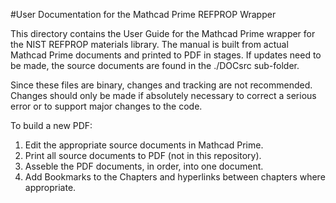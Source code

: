 #User Documentation for the Mathcad Prime REFPROP Wrapper

This directory contains the User Guide for the Mathcad Prime wrapper for the NIST REFPROP materials library.   The manual is built from actual Mathcad Prime documents and printed to PDF in stages.  If updates need to be made, the source documents are found in the ./DOCsrc sub-folder.

Since these files are binary, changes and tracking are not recommended.  Changes should only be made if absolutely necessary to correct a serious error or to support major changes to the code.

To build a new PDF:

1. Edit the appropriate source documents in Mathcad Prime.
2. Print all source documents to PDF (not in this repository).
3. Asseble the PDF documents, in order, into one document.
4. Add Bookmarks to the Chapters and hyperlinks between chapters where appropriate.

